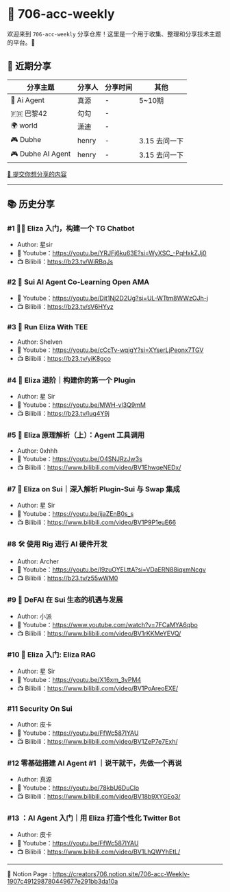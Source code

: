 # 🚀 706-acc-weekly

欢迎来到 `706-acc-weekly` 分享仓库！这里是一个用于收集、整理和分享技术主题的平台。🌟

## 📅 近期分享

| 分享主题 | 分享人 | 分享时间 | 其他 |
| --- | --- | --- | --- |
| 🤖 Ai Agent  | 真源 | - | 5~10期 |
| 🇫🇷 巴黎42 | 勾勾 | - |  |
| 🌍 world | 潇迪 | - |  |
| 🎮 Dubhe  | henry | - | 3.15 去问一下 |
| 🎮 Dubhe AI Agent  | henry | - |  3.15 去问一下 |

[📝 提交你想分享的内容](https://github.com/706creators/706-acc-weekly/issues/new?template=topic-suggestion.md)

---

## 📚 历史分享

### #1 🧑‍💻 Eliza 入门，构建一个 TG Chatbot

- Author: 星sir
- 🎥 Youtube：<https://youtu.be/YRJFj6ku63E?si=WyXSC_-PqHxkZJj0>
- 📺 Bilibili：<https://b23.tv/WiRBqJs>

### #2 🤝 Sui AI Agent Co-Learning Open AMA

- 🎥 Youtube：<https://youtu.be/Dit1Nj2D2Ug?si=UL-WTtm8WWzOJh-j>
- 📺 Bilibili：<https://b23.tv/sV6HYyz>

### #3 🔐 Run Eliza With TEE

- Author: Shelven
- 🎥 Youtube：<https://youtu.be/cCcTv-wqjgY?si=XYserLjPeonx7TGV>
- 📺 Bilibili：<https://b23.tv/yiK8gco>

### #4 🚀 Eliza 进阶｜构建你的第一个 Plugin

- Author: 星 Sir
- 🎥 Youtube：<https://youtu.be/MWH-vl3Q9mM>
- 📺 Bilibili：<https://b23.tv/Iuq4Y9j>

### #5 🧠 Eliza 原理解析（上）：Agent 工具调用

- Author: 0xhhh
- 🎥 Youtube：<https://youtu.be/O4SNJRzJw3s>
- 📺 Bilibili：<https://www.bilibili.com/video/BV1EhwqeNEDx/>

### #7 💎 Eliza on Sui｜深入解析 Plugin-Sui 与 Swap 集成

- Author: 星 Sir
- 🎥 Youtube：<https://youtu.be/ijaZEnB0s_s>
- 📺 Bilibili：<https://www.bilibili.com/video/BV1P9P1euE66>

### #8 🛠️ 使用 Rig 进行 AI 硬件开发

- Author: Archer
- 🎥 Youtube：<https://youtu.be/I9zuOYELttA?si=VDaERN88iqxmNcgv>
- 📺 Bilibili：<https://b23.tv/z55wWM0>

### #9 🧠  DeFAI 在 Sui 生态的机遇与发展

- Author: 小派
- 🎥 Youtube：<https://www.youtube.com/watch?v=7FCaMYA6qbo>
- 📺 Bilibili：<https://www.bilibili.com/video/BV1rKKMeYEVQ/>

### #10 🧠  Eliza 入门: Eliza RAG

- Author: 星 Sir
- 🎥 Youtube：<https://youtu.be/X16xm_3vPM4>
- 📺 Bilibili：<https://www.bilibili.com/video/BV1PoAreoEXE/>

### #11 Security On Sui

- Author: 皮卡
- 🎥 Youtube：<https://youtu.be/FfWc587lYAU>
- 📺 Bilibili：<https://www.bilibili.com/video/BV1ZeP7e7Exh/>

### #12 零基础搭建 AI Agent #1 ｜说干就干，先做一个再说

- Author: 真源
- 🎥 Youtube：<https://youtu.be/78kbU6DuClo>
- 📺 Bilibili：<https://www.bilibili.com/video/BV18b9XYGEo3/>

### #13 ：AI Agent 入门｜用 Eliza 打造个性化 Twitter Bot

- Author: 皮卡
- 🎥 Youtube：<https://youtu.be/FfWc587lYAU>
- 📺 Bilibili：<https://www.bilibili.com/video/BV1LhQWYhEtL/>

---
📄 Notion Page : <https://creators706.notion.site/706-acc-Weekly-1907c491298780449677e291bb3da10a>


